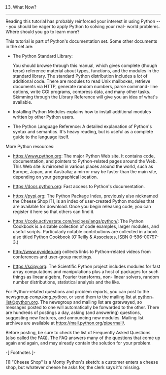 13. What Now?
*************

Reading this tutorial has probably reinforced your interest in using Python --- you should be eager to apply Python to solving your real- world problems. Where should you go to learn more?

This tutorial is part of Python's documentation set. Some other documents in the set are:

* The Python Standard Library:

  You should browse through this manual, which gives complete (though terse) reference material about types, functions, and the modules in the standard library. The standard Python distribution includes a *lot* of additional code. There are modules to read Unix mailboxes, retrieve documents via HTTP, generate random numbers, parse command- line options, write CGI programs, compress data, and many other tasks. Skimming through the Library Reference will give you an idea of what's available.

* Installing Python Modules explains how to install additional modules written by other Python users.

* The Python Language Reference: A detailed explanation of Python's syntax and semantics. It's heavy reading, but is useful as a complete guide to the language itself.

More Python resources:

* https://www.python.org:  The major Python Web site. It contains code, documentation, and pointers to Python-related pages around the Web. This Web site is mirrored in various places around the world, such as Europe, Japan, and Australia; a mirror may be faster than the main site, depending on your geographical location.

* https://docs.python.org:  Fast access to Python's  documentation.

* https://pypi.org: The Python Package Index, previously also nicknamed the Cheese Shop [1], is an index of user-created Python modules that are available for download. Once you begin releasing code, you can register it here so that others can find it.

* https://code.activestate.com/recipes/langs/python/: The Python Cookbook is a sizable collection of code examples, larger modules, and useful scripts. Particularly notable contributions are collected in a book also titled Python Cookbook (O'Reilly & Associates, ISBN 0-596-00797-3.)

* http://www.pyvideo.org collects links to Python-related videos   from conferences and user-group meetings.

* https://scipy.org: The Scientific Python project includes modules for fast array computations and manipulations plus a host of packages for such things as linear algebra, Fourier transforms, non- linear solvers, random number distributions, statistical analysis and the like.

For Python-related questions and problem reports, you can post to the newsgroup *comp.lang.python*, or send them to the mailing list at python-list@python.org. The newsgroup and mailing list are gatewayed, so messages posted to one will automatically be forwarded to the other. There are hundreds of postings a day, asking (and answering) questions, suggesting new features, and announcing new modules. Mailing list archives are available at https://mail.python.org/pipermail/.

Before posting, be sure to check the list of Frequently Asked Questions (also called the FAQ). The FAQ answers many of the questions that come up again and again, and may already contain the solution for your problem.

-[ Footnotes ]-

[1] "Cheese Shop" is a Monty Python's sketch: a customer enters a cheese shop, but whatever cheese he asks for, the clerk says it's missing.
